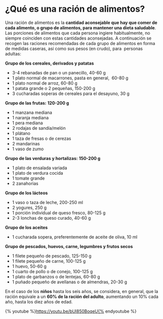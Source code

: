 # ¿Qué es una ración de alimentos?

Una ración de alimentos es la **cantidad aconsejable que hay que comer de cada alimento, o grupo de alimentos, para mantener una dieta saludable**. Las porciones de alimentos que cada persona ingiere habitualmente, no siempre coinciden con estas cantidades aconsejadas. A continuación se recogen las raciones recomendadas de cada grupo de alimentos en forma de medidas caseras, así como sus pesos (en crudo), para  personas adultas:

**Grupo de los cereales, derivados y patatas**

*   3-4 rebanadas de pan o un panecillo, 40-60 g
*   1 plato normal de macarrones, pasta en general,  60-80 g
*   1 plato normal de arroz, 60-80 g
*   1 patata grande o 2 pequeñas, 150-200 g
*   3 cucharadas soperas de cereales para el desayuno, 30 g

**Grupo de las frutas:** **120-200 g**

*   1 manzana mediana
*   1 naranja mediana
*   1 pera mediana
*   2 rodajas de sandía/melón
*   1 plátano
*   1 taza de fresas o de cerezas
*   2 mandarinas
*   1 vaso de zumo

**Grupo de las verduras y hortalizas:** **150-200 g**

*   1 plato de ensalada variada
*   1 plato de verdura cocida
*   1 tomate grande
*   2 zanahorias

**Grupo de los lácteos**

*   1 vaso o taza de leche, 200-250 ml
*   2 yogures, 250 g
*   1 porción individual de queso fresco, 80-125 g
*   2-3 lonchas de queso curado, 40-60 g

**Grupo de los aceites**

*   1 cucharada sopera, preferentemente de aceite de oliva, 10 ml

**Grupo de pescados, huevos, carne, legumbres y frutos secos**

*   1 filete pequeño de pescado, 125-150 g
*   1 filete pequeño de carne, 100-125 g
*   1 huevo, 50-60 g
*   1 cuarto de pollo o de conejo, 100-125 g
*   1 plato de garbanzos o de lentejas, 60-80 g
*   1 puñado pequeño de avellanas o de almendras, 20-30 g

En el caso de los **niños** hasta los seis años, se considera, en general, que la ración equivale a un **60% de la ración del adulto**, aumentando un 10% cada año, hasta los diez años de edad. 

{% youtube %}https://youtu.be/bUl850BoqeU{% endyoutube %}